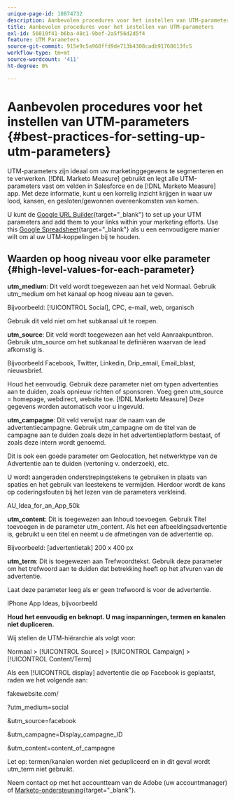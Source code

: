 ```yaml
---
unique-page-id: 18874732
description: Aanbevolen procedures voor het instellen van UTM-parameters - [!DNL Marketo Measure]
title: Aanbevolen procedures voor het instellen van UTM-parameters
exl-id: 56019f41-b6ba-48c1-9bef-2a5f56d2d5f4
feature: UTM Parameters
source-git-commit: 915e9c5a968ffd9de713b4308cadb91768613fc5
workflow-type: tm+mt
source-wordcount: '411'
ht-degree: 0%

---
```


# Aanbevolen procedures voor het instellen van UTM-parameters {#best-practices-for-setting-up-utm-parameters}

UTM-parameters zijn ideaal om uw marketinggegevens te segmenteren en te verwerken. [!DNL Marketo Measure] gebruikt en legt alle UTM-parameters vast om velden in Salesforce en de [!DNL Marketo Measure] app. Met deze informatie, kunt u een korrelig inzicht krijgen in waar uw lood, kansen, en gesloten/gewonnen overeenkomsten van komen.

U kunt de [Google URL Builder](https://support.google.com/analytics/answer/1033867?hl=en){target="_blank"} to set up your UTM parameters and add them to your links within your marketing efforts. Use this [Google Spreadsheet](https://docs.google.com/spreadsheets/d/1QCIr1WUJQHE68cA4VTks2XE7nxuryaUymCEy_23-Oew/edit#gid=0){target="_blank"} als u een eenvoudigere manier wilt om al uw UTM-koppelingen bij te houden.

## Waarden op hoog niveau voor elke parameter {#high-level-values-for-each-parameter}

**utm_medium**: Dit veld wordt toegewezen aan het veld Normaal. Gebruik utm_medium om het kanaal op hoog niveau aan te geven.

Bijvoorbeeld: [!UICONTROL Social], CPC, e-mail, web, organisch

Gebruik dit veld niet om het subkanaal uit te roepen.

**utm_source**: Dit veld wordt toegewezen aan het veld Aanraakpuntbron. Gebruik utm_source om het subkanaal te definiëren waarvan de lead afkomstig is.

Bijvoorbeeld Facebook, Twitter, Linkedin, Drip_email, Email_blast, nieuwsbrief.

Houd het eenvoudig. Gebruik deze parameter niet om typen advertenties aan te duiden, zoals opnieuw richten of sponsoren. Voeg geen utm_source = homepage, webdirect, website toe. [!DNL Marketo Measure] Deze gegevens worden automatisch voor u ingevuld.

**utm_campagne**: Dit veld verwijst naar de naam van de advertentiecampagne. Gebruik utm_campagne om de titel van de campagne aan te duiden zoals deze in het advertentieplatform bestaat, of zoals deze intern wordt genoemd.

Dit is ook een goede parameter om Geolocation, het netwerktype van de Advertentie aan te duiden (vertoning v. onderzoek), etc.

U wordt aangeraden onderstrepingstekens te gebruiken in plaats van spaties en het gebruik van leestekens te vermijden. Hierdoor wordt de kans op coderingsfouten bij het lezen van de parameters verkleind.

AU_Idea_for_an_App_50k

**utm_content**: Dit is toegewezen aan Inhoud toevoegen. Gebruik Titel toevoegen in de parameter utm_content. Als het een afbeeldingsadvertentie is, gebruikt u een titel en neemt u de afmetingen van de advertentie op.

Bijvoorbeeld: [advertentietak] 200 x 400 px

**utm_term**: Dit is toegewezen aan Trefwoordtekst. Gebruik deze parameter om het trefwoord aan te duiden dat betrekking heeft op het afvuren van de advertentie.

Laat deze parameter leeg als er geen trefwoord is voor de advertentie.

IPhone App Ideas, bijvoorbeeld

**Houd het eenvoudig en beknopt. U mag inspanningen, termen en kanalen niet dupliceren.**

Wij stellen de UTM-hiërarchie als volgt voor:

Normaal > [!UICONTROL Source] > [!UICONTROL Campaign] > [!UICONTROL Content/Term]

Als een [!UICONTROL display] advertentie die op Facebook is geplaatst, raden we het volgende aan:

fakewebsite.com/

?utm_medium=social

&amp;utm_source=facebook

&amp;utm_campagne=Display_campagne_ID

&amp;utm_content=content_of_campagne

Let op: termen/kanalen worden niet gedupliceerd en in dit geval wordt utm_term niet gebruikt.

Neem contact op met het accountteam van de Adobe (uw accountmanager) of [Marketo-ondersteuning](https://nation.marketo.com/t5/support/ct-p/Support){target="_blank"}.
